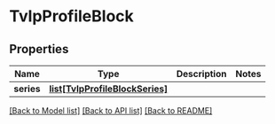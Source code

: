 # TvlpProfileBlock

## Properties
Name | Type | Description | Notes
------------ | ------------- | ------------- | -------------
**series** | [**list[TvlpProfileBlockSeries]**](TvlpProfileBlockSeries.md) |  | 

[[Back to Model list]](../README.md#documentation-for-models) [[Back to API list]](../README.md#documentation-for-api-endpoints) [[Back to README]](../README.md)


